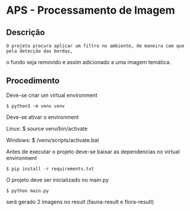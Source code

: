 # APS - Processamento de Imagem

## Descrição

    O projeto procura aplicar um filtro no ambiente, de maneira com que pela detecção das bordas,
o fundo seja removido e assim adicionado a uma imagem temática.

## Procedimento

Deve-se criar um virtual environment

    $ python3 -m venv venv

Deve-se ativar o environment

Linux:
    $ source venv/bin/activate

Windows:
    $ /venv/scripts/activate.bat

Antes de executar o projeto deve-se baixar as dependencias no virtual environment

    $ pip install -r requirements.txt

O projeto deve ser inicializado no main.py

    $ python main.py

será gerado 2 imagens no result (fauna-result e flora-result) 